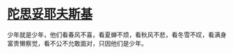 # [陀思妥耶夫斯基](https://github.com/miss-shiyi/miss-shiyi/issues/187)

少年就是少年，他们看春风不喜，看夏蝉不烦，看秋风不悲，看冬雪不叹，看满身富贵懒察觉，看不公不允敢面对，只因他们是少年。